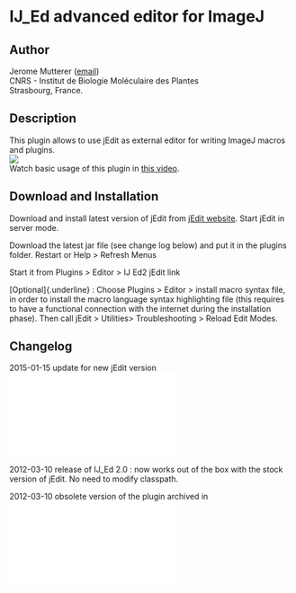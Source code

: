 # IJ_Ed advanced editor for ImageJ

## Author

Jerome Mutterer ([email](/mailto/mutterer@ibmp.fr))\
CNRS - Institut de Biologie Moléculaire des Plantes\
Strasbourg, France.

## Description

This plugin allows to use jEdit as external editor for writing ImageJ
macros and plugins.\
![](/plugin/utilities/ij_ed/ijed2.jpg)\
Watch basic usage of this plugin in [this
video](http://www.youtube.com/watch?v=sLvXBBGGsBs).

## Download and Installation

Download and install latest version of jEdit from [jEdit
website](http://www.jedit.org/). Start jEdit in server mode.

Download the latest jar file (see change log below) and put it in the
plugins folder. Restart or Help \> Refresh Menus

Start it from Plugins \> Editor \> IJ Ed2 jEdit link

[Optional]{.underline} : Choose Plugins \> Editor \> install macro
syntax file, in order to install the macro language syntax highlighting
file (this requires to have a functional connection with the internet
during the installation phase). Then call jEdit \> Utilities\>
Troubleshooting \> Reload Edit Modes.

## Changelog

2015-01-15 update for new jEdit version
![download](/plugin/utilities/ij_ed/ij_ed201.jar)

2012-03-10 release of IJ_Ed 2.0 : now works out of the box with the
stock version of jEdit. No need to modify classpath.

2012-03-10 obsolete version of the plugin archived in ![this pdf
file](/plugin/utilities/ij_ed/ijed_1_obsolete.pdf)

